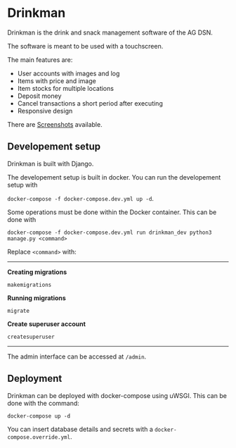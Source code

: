 # Drinkman
Drinkman is the drink and snack management software of the AG DSN.

The software is meant to be used with a touchscreen.

The main features are:
- User accounts with images and log
- Items with price and image
- Item stocks for multiple locations
- Deposit money
- Cancel transactions a short period after executing
- Responsive design

There are [Screenshots](https://imgur.com/a/uq9FOKB) available.

## Developement setup
Drinkman is built with Django.

The developement setup is built in docker. You can run the developement setup with 

`docker-compose -f docker-compose.dev.yml up -d`.

Some operations must be done within the Docker container. This can be done with 

`docker-compose -f docker-compose.dev.yml run drinkman_dev python3 manage.py <command>`

Replace `<command>` with:

***

**Creating migrations**

`makemigrations`

**Running migrations**

`migrate`

**Create superuser account**

`createsuperuser`

***

The admin interface can be accessed at `/admin`.

## Deployment
Drinkman can be deployed with docker-compose using uWSGI. This can be done with the command:

`docker-compose up -d`
 
 You can insert database details and secrets with a `docker-compose.override.yml`.
